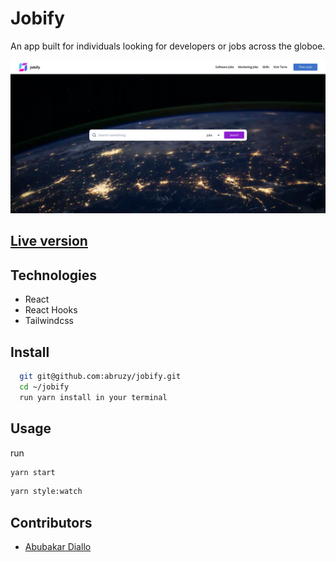 # Jobify

An app built for individuals looking for developers or jobs across the globoe.

![Jobify](./jobify.png)


## [Live version](https://jobify-7k8g8ix0y.vercel.app/)

## Technologies

- React
- React Hooks
- Tailwindcss

## Install

```sh
  git git@github.com:abruzy/jobify.git
  cd ~/jobify
  run yarn install in your terminal
  ```

  ## Usage

  run 

  ```sh
  yarn start
  ```

```sh
yarn style:watch
```

## Contributors

- [Abubakar Diallo](https://github.com/abruzy)
